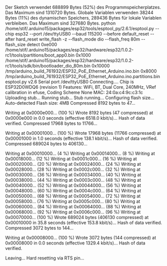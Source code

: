 Der Sketch verwendet 688899 Bytes (52%) des Programmspeicherplatzes. Das Maximum sind 1310720 Bytes.
Globale Variablen verwenden 38244 Bytes (11%) des dynamischen Speichers, 289436 Bytes für lokale Variablen verbleiben. Das Maximum sind 327680 Bytes.
python /home/stif/.arduino15/packages/esp32/tools/esptool_py/2.6.1/esptool.py --chip esp32 --port /dev/ttyUSB0 --baud 115200 --before default_reset --after hard_reset write_flash -z --flash_mode dio --flash_freq 80m --flash_size detect 0xe000 /home/stif/.arduino15/packages/esp32/hardware/esp32/1.0.2-rc1/tools/partitions/boot_app0.bin 0x1000 /home/stif/.arduino15/packages/esp32/hardware/esp32/1.0.2-rc1/tools/sdk/bin/bootloader_dio_80m.bin 0x10000 /tmp/arduino_build_761932/ESP32_PoE_Ethernet_Arduino.ino.bin 0x8000 /tmp/arduino_build_761932/ESP32_PoE_Ethernet_Arduino.ino.partitions.bin 
esptool.py v2.6
Serial port /dev/ttyUSB0
Connecting....
Chip is ESP32D0WDQ6 (revision 1)
Features: WiFi, BT, Dual Core, 240MHz, VRef calibration in efuse, Coding Scheme None
MAC: 24:0a:c4:9c:c3:1c
Uploading stub...
Running stub...
Stub running...
Configuring flash size...
Auto-detected Flash size: 4MB
Compressed 8192 bytes to 47...

Writing at 0x0000e000... (100 %)
Wrote 8192 bytes (47 compressed) at 0x0000e000 in 0.0 seconds (effective 6518.0 kbit/s)...
Hash of data verified.
Compressed 17968 bytes to 11766...

Writing at 0x00001000... (100 %)
Wrote 17968 bytes (11766 compressed) at 0x00001000 in 1.0 seconds (effective 138.1 kbit/s)...
Hash of data verified.
Compressed 689024 bytes to 406130...

Writing at 0x00010000... (4 %)
Writing at 0x00014000... (8 %)
Writing at 0x00018000... (12 %)
Writing at 0x0001c000... (16 %)
Writing at 0x00020000... (20 %)
Writing at 0x00024000... (24 %)
Writing at 0x00028000... (28 %)
Writing at 0x0002c000... (32 %)
Writing at 0x00030000... (36 %)
Writing at 0x00034000... (40 %)
Writing at 0x00038000... (44 %)
Writing at 0x0003c000... (48 %)
Writing at 0x00040000... (52 %)
Writing at 0x00044000... (56 %)
Writing at 0x00048000... (60 %)
Writing at 0x0004c000... (64 %)
Writing at 0x00050000... (68 %)
Writing at 0x00054000... (72 %)
Writing at 0x00058000... (76 %)
Writing at 0x0005c000... (80 %)
Writing at 0x00060000... (84 %)
Writing at 0x00064000... (88 %)
Writing at 0x00068000... (92 %)
Writing at 0x0006c000... (96 %)
Writing at 0x00070000... (100 %)
Wrote 689024 bytes (406130 compressed) at 0x00010000 in 35.8 seconds (effective 153.8 kbit/s)...
Hash of data verified.
Compressed 3072 bytes to 144...

Writing at 0x00008000... (100 %)
Wrote 3072 bytes (144 compressed) at 0x00008000 in 0.0 seconds (effective 1329.4 kbit/s)...
Hash of data verified.

Leaving...
Hard resetting via RTS pin...